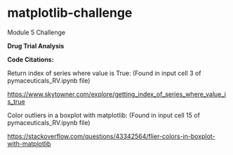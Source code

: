 # matplotlib-challenge
Module 5 Challenge

**Drug Trial Analysis**

**Code Citations:**

Return index of series where value is True:
(Found in input cell 3 of pymaceuticals_RV.ipynb file)

https://www.skytowner.com/explore/getting_index_of_series_where_value_is_true

Color outliers in a boxplot with matplotlib:
(Found in input cell 15 of pymaceuticals_RV.ipynb file)

https://stackoverflow.com/questions/43342564/flier-colors-in-boxplot-with-matplotlib

